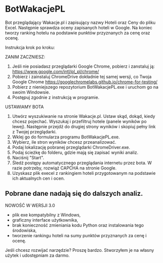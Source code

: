 # BotWakacjePL
Bot przeglądający Wakacje.pl i zapisujący nazwy Hoteli oraz Ceny do pliku Excel.
Następnie sprawdza oceny zapisanych hoteli w Google.
Na koniec tworzy ranking hotelu na podstawie punktów przyznanych za cenę oraz ocenę.

Instrukcja krok po kroku:

ZANIM ZACZNIESZ:
1. Jeśli nie posiadasz przeglądarki Google Chrome, pobierz i zanstaluj ją: https://www.google.com/intl/pl_pl/chrome/
2. Pobierz i zainstaluj ChromeDrive dokładnie tej samej wersji, co Twoja Google Chrome https://googlechromelabs.github.io/chrome-for-testing/
4. Pobierz z nieniejszego repozytorium BotWakacjePL.exe i uruchom go na swoim Windowsie. 
5. Postępuj zgodnie z instrukcją w programie. 

USTAWIAMY BOTA
1. Utwórz wyszukiwanie na stronie Wakacje.pl. Ustaw skąd, dokąd, kiedy chcesz pojechać. Wyszukaj i przefiltruj hotele (panele wyników po lewej). Następnie przejdź do drugiej strony wyników i skopiuj pełny link z Twojej przeglądarki.
2. Wklej go do formularza programu BotWakacjePL.exe.
3. Wybierz, ile stron wyników chcesz przeanalizować.
4. Podaj lokalizację pobranej przeglądarki ChromeDriver.exe.
5. Podaj ścieżkę do folderu, gdzie mają się zapisać wyniki analiz.
6. Naciśnij "Start".
7. Śledź postępy automatycznego przeglądania internetu przez bota. W razie potrzeby, rozwiąż CAPCHA na stronie Google.
8. Uzyskasz plik execel z rankingiem hoteli przygotowanym na podstawie ich aktualnych cen i ocen.

Pobrane dane nadają się do dalszych analiz.
-----------------------------------------------
NOWOŚĆ W WERSJI 3.0
- plik exe kompatybilny z Windows,
- graficzny interface użytkownika,
- brak konieczność zmieniania kodu Python oraz instalowania tego środowiska,
- tworzenie rankingu hoteli na sumy punktów przyznanych za cenę i ocenę.

Jeśli chcesz rozwijać narzędzie? Proszę bardzo. 
Stworzyłem je na własny użytek i udostępniam za darmo.
